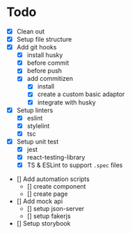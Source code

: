 # Todo

- [x] Clean out
- [x] Setup file structure
- [x] Add git hooks
  - [x] install husky
  - [x] before commit
  - [x] before push
  - [x] add commitizen
    - [x] install
    - [x] create a custom basic adaptor
    - [x] integrate with husky
- [x] Setup linters
  - [x] eslint
  - [x] stylelint
  - [x] tsc
- [x] Setup unit test
  - [x] jest
  - [x] react-testing-library
  - [x] TS & ESLint to support `.spec` files
- [] Add automation scripts
  - [] create component
  - [] create page
- [] Add mock api
  - [] setup json-server
  - [] setup fakerjs
- [] Setup storybook
